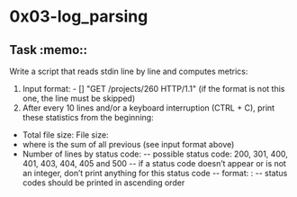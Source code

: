 <h1>0x03-log_parsing</h1>
<h2> Task :memo::</h2>
Write a script that reads stdin line by line and computes metrics:

1. Input format: <IP Address> - [<date>] "GET /projects/260 HTTP/1.1" <status code> <file size> (if the format is not this one, the line must be skipped)
2. After every 10 lines and/or a keyboard interruption (CTRL + C), print these statistics from the beginning:
- Total file size: File size: <total size>
-  where <total size> is the sum of all previous <file size> (see input format above)
- Number of lines by status code:
-- possible status code: 200, 301, 400, 401, 403, 404, 405 and 500
-- if a status code doesn’t appear or is not an integer, don’t print anything for this status code
-- format: <status code>: <number>
-- status codes should be printed in ascending order
